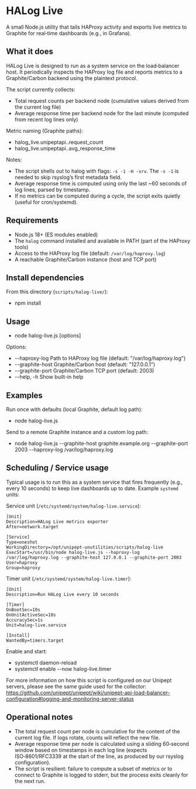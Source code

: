 # HALog Live

A small Node.js utility that tails HAProxy activity and exports live metrics to Graphite for real‑time dashboards (e.g., in Grafana).

## What it does

HALog Live is designed to run as a system service on the load‑balancer host. It periodically inspects the HAProxy log file and reports metrics to a Graphite/Carbon backend using the plaintext protocol.

The script currently collects:

- Total request counts per backend node (cumulative values derived from the current log file)
- Average response time per backend node for the last minute (computed from recent log lines only)

Metric naming (Graphite paths):

- halog_live.unipeptapi.<node>.request_count
- halog_live.unipeptapi.<node>.avg_response_time

Notes:

- The script shells out to halog with flags: `-s -1 -H -srv`. The `-s -1` is needed to skip rsyslog’s first metadata field.
- Average response time is computed using only the last ~60 seconds of log lines, parsed by timestamp.
- If no metrics can be computed during a cycle, the script exits quietly (useful for cron/systemd).

## Requirements

- Node.js 18+ (ES modules enabled)
- The `halog` command installed and available in PATH (part of the HAProxy tools)
- Access to the HAProxy log file (default: `/var/log/haproxy.log`)
- A reachable Graphite/Carbon instance (host and TCP port)

## Install dependencies

From this directory (`scripts/halog-live/`):

- npm install

## Usage

- node halog-live.js [options]

Options:

- --haproxy-log        Path to HAProxy log file (default: "/var/log/haproxy.log")
- --graphite-host      Graphite/Carbon host (default: "127.0.0.1")
- --graphite-port      Graphite/Carbon TCP port (default: 2003)
- --help, -h           Show built-in help

## Examples

Run once with defaults (local Graphite, default log path):

- node halog-live.js

Send to a remote Graphite instance and a custom log path:

- node halog-live.js --graphite-host graphite.example.org --graphite-port 2003 --haproxy-log /var/log/haproxy.log

## Scheduling / Service usage

Typical usage is to run this as a system service that fires frequently (e.g., every 10 seconds) to keep live dashboards up to date. Example `systemd` units:

Service unit (`/etc/systemd/system/halog-live.service`):

```
[Unit]
Description=HALog Live metrics exporter
After=network.target

[Service]
Type=oneshot
WorkingDirectory=/opt/unipept-unutilities/scripts/halog-live
ExecStart=/usr/bin/node halog-live.js --haproxy-log /var/log/haproxy.log --graphite-host 127.0.0.1 --graphite-port 2003
User=haproxy
Group=haproxy
```

Timer unit (`/etc/systemd/system/halog-live.timer`):

```
[Unit]
Description=Run HALog Live every 10 seconds

[Timer]
OnBootSec=10s
OnUnitActiveSec=10s
AccuracySec=1s
Unit=halog-live.service

[Install]
WantedBy=timers.target
```

Enable and start:

- systemctl daemon-reload
- systemctl enable --now halog-live.timer

For more information on how this script is configured on our Unipept servers, please see the same guide used for the collector: https://github.com/unipept/unipept/wiki/unipept-api-load-balancer-configuration#logging-and-monitoring-server-status

## Operational notes

- The total request count per node is cumulative for the content of the current log file. If logs rotate, counts will reflect the new file.
- Average response time per node is calculated using a sliding 60‑second window based on timestamps in each log line (expects ISO‑8601/RFC3339 at the start of the line, as produced by our rsyslog configuration).
- The script is resilient: failure to compute a subset of metrics or to connect to Graphite is logged to stderr, but the process exits cleanly for the next run.
